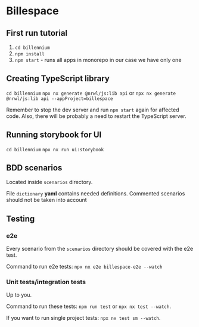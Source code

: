 # Billespace

## First run tutorial

1. `cd billennium`
2. `npm install`
3. `npm start` - runs all apps in monorepo in our case we have only one

## Creating TypeScript library

`cd billennium`
`npx nx generate @nrwl/js:lib api` or `npx nx generate @nrwl/js:lib api --appProject=billespace`

Remember to stop the dev server and run `npm start` again for affected code. Also, there will be probably a need to restart the TypeScript server.

## Running storybook for UI

`cd billennium`
`npx nx run ui:storybook`

## BDD scenarios

Located inside `scenarios` directory.

File `dictionary` **yaml** contains needed definitions.
Commented scenarios should not be taken into account

## Testing

### e2e

Every scenario from the `scenarios` directory should be covered with the e2e test.

Command to run e2e tests: `npx nx e2e billespace-e2e --watch`

### Unit tests/integration tests

Up to you.

Command to run these tests: `npm run test` or `npx nx test --watch`.

If you want to run single project tests: `npx nx test sm --watch`.
